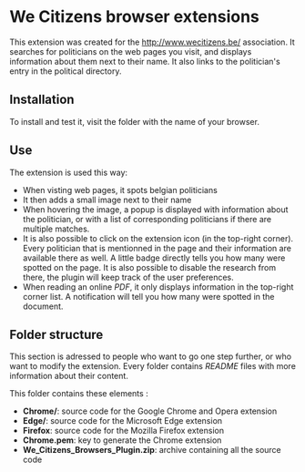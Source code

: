 # We Citizens browser extensions
This extension was created for the http://www.wecitizens.be/ association. It
searches for politicians on the web pages you visit, and displays information
about them next to their name. It also links to the politician's entry in the
political directory.

## Installation

To install and test it, visit the folder with the name of your browser.

## Use

The extension is used this way:

* When visting web pages, it spots belgian politicians
* It then adds a small image next to their name
* When hovering the image, a popup is displayed with information about the
politician, or with a list of corresponding politicians if there are multiple
matches.
* It is also possible to click on the extension icon (in the top-right corner).
Every politician that is mentionned in the page and their information are
available there as well. A little badge directly tells you how many were spotted
on the page. It is also possible to disable the research from there, the plugin will keep track of the user preferences.
* When reading an online *PDF*, it only displays information in the top-right
corner list. A notification will tell you how many were spotted in the document.

## Folder structure

This section is adressed to people who want to go one step further, or who want
to modify the extension. Every folder contains *README* files with more
information about their content.

This folder contains these elements :

* **Chrome/**: source code for the Google Chrome and Opera extension
* **Edge/**: source code for the Microsoft Edge extension
* **Firefox**: source code for the Mozilla Firefox extension
* **Chrome.pem**: key to generate the Chrome extension
* **We_Citizens_Browsers_Plugin.zip**: archive containing all the source code
